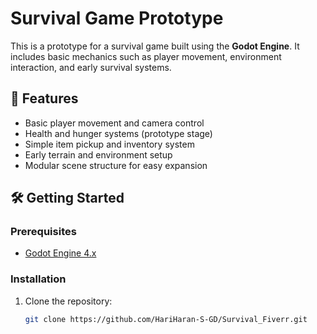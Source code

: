 # Survival Game Prototype

This is a prototype for a survival game built using the **Godot Engine**. It includes basic mechanics such as player movement, environment interaction, and early survival systems.

## 🌟 Features

- Basic player movement and camera control
- Health and hunger systems (prototype stage)
- Simple item pickup and inventory system
- Early terrain and environment setup
- Modular scene structure for easy expansion

## 🛠️ Getting Started

### Prerequisites

- [Godot Engine 4.x](https://godotengine.org/download)

### Installation

1. Clone the repository:
   ```bash
   git clone https://github.com/HariHaran-S-GD/Survival_Fiverr.git
